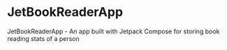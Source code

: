 # JetBookReaderApp
JetBookReaderApp - An app built with Jetpack Compose for storing book reading stats of a person
